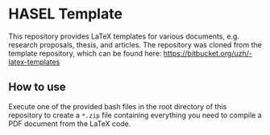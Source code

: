 # HASEL Template

This repository provides LaTeX templates for various documents, e.g. research proposals, thesis, and articles. The repository was cloned from the  template repository, which can be found here: https://bitbucket.org/uzh/-latex-templates


## How to use

Execute one of the provided bash files in the root directory of this repository to create a `*.zip` file containing everything you need to compile a PDF document from the LaTeX code.
